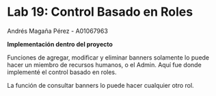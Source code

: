# Lab 19: Control Basado en Roles
Andrés Magaña Pérez - A01067963

**Implementación dentro del proyecto**

Funciones de agregar, modificar y eliminar banners solamente lo puede hacer un 
miembro de recursos humanos, o el Admin. Aquí fue donde implementé el control basado
en roles.

La función de consultar banners lo puede hacer cualquier otro rol.